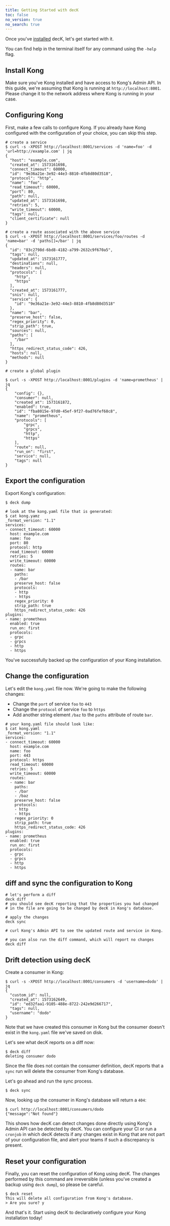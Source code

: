 ```yaml
---
title: Getting Started with decK
toc: false
no_version: true
no_search: true
---
```


Once you've [installed](/deck/installation) decK, let's get started with it.

You can find help in the terminal itself for any command using the `-help`
flag.

## Install Kong

Make sure you've Kong installed and have access to Kong's Admin API.
In this guide, we're assuming that Kong is running at `http://localhost:8001`.
Please change it to the network address where Kong is running in your case.

## Configuring Kong

First, make a few calls to configure Kong.
If you already have Kong configured with the configuration of your choice,
you can skip this step.

```shell
# create a service
$ curl -s -XPOST http://localhost:8001/services -d 'name=foo' -d 'url=http://example.com' | jq
{
  "host": "example.com",
  "created_at": 1573161698,
  "connect_timeout": 60000,
  "id": "9e36a21e-3e92-44e3-8810-4fb8d80d3518",
  "protocol": "http",
  "name": "foo",
  "read_timeout": 60000,
  "port": 80,
  "path": null,
  "updated_at": 1573161698,
  "retries": 5,
  "write_timeout": 60000,
  "tags": null,
  "client_certificate": null
}

# create a route associated with the above service
$ curl -s -XPOST http://localhost:8001/services/foo/routes -d 'name=bar' -d 'paths[]=/bar' | jq
{
  "id": "83c2798d-6bd8-4182-a799-2632c9f670a5",
  "tags": null,
  "updated_at": 1573161777,
  "destinations": null,
  "headers": null,
  "protocols": [
    "http",
    "https"
  ],
  "created_at": 1573161777,
  "snis": null,
  "service": {
    "id": "9e36a21e-3e92-44e3-8810-4fb8d80d3518"
  },
  "name": "bar",
  "preserve_host": false,
  "regex_priority": 0,
  "strip_path": true,
  "sources": null,
  "paths": [
    "/bar"
  ],
  "https_redirect_status_code": 426,
  "hosts": null,
  "methods": null
}

# create a global plugin

$ curl -s -XPOST http://localhost:8001/plugins -d 'name=prometheus' | jq
{
    "config": {},
    "consumer": null,
    "created_at": 1573161872,
    "enabled": true,
    "id": "fba8015e-97d0-45ef-9f27-0ad76fef68c8",
    "name": "prometheus",
    "protocols": [
        "grpc",
        "grpcs",
        "http",
        "https"
    ],
    "route": null,
    "run_on": "first",
    "service": null,
    "tags": null
}
```

## Export the configuration

Export Kong's configuration:

```shell
$ deck dump

# look at the kong.yaml file that is generated:
$ cat kong.yamz
_format_version: "1.1"
services:
- connect_timeout: 60000
  host: example.com
  name: foo
  port: 80
  protocol: http
  read_timeout: 60000
  retries: 5
  write_timeout: 60000
  routes:
  - name: bar
    paths:
    - /bar
    preserve_host: false
    protocols:
    - http
    - https
    regex_priority: 0
    strip_path: true
    https_redirect_status_code: 426
plugins:
- name: prometheus
  enabled: true
  run_on: first
  protocols:
  - grpc
  - grpcs
  - http
  - https
```

You've successfully backed up the configuration of your Kong installation.

## Change the configuration

Let's edit the `kong.yaml` file now. We're going to make the following changes:
- Change the `port` of service `foo` to `443`
- Change the `protocol` of service `foo` to `https`
- Add another string element `/baz` to the `paths` attribute of route `bar`.

```shell
# your kong.yaml file should look like:
$ cat kong.yaml
_format_version: "1.1"
services:
- connect_timeout: 60000
  host: example.com
  name: foo
  port: 443
  protocol: https
  read_timeout: 60000
  retries: 5
  write_timeout: 60000
  routes:
  - name: bar
    paths:
    - /bar
    - /baz
    preserve_host: false
    protocols:
    - http
    - https
    regex_priority: 0
    strip_path: true
    https_redirect_status_code: 426
plugins:
- name: prometheus
  enabled: true
  run_on: first
  protocols:
  - grpc
  - grpcs
  - http
  - https
```

## diff and sync the configuration to Kong

```shell
# let's perform a diff
deck diff
# you should see decK reporting that the properties you had changed
# in the file are going to be changed by decK in Kong's database.

# apply the changes
deck sync

# curl Kong's Admin API to see the updated route and service in Kong.

# you can also run the diff command, which will report no changes
deck diff
```

## Drift detection using decK

Create a consumer in Kong:

```shell
$ curl -s -XPOST http://localhost:8001/consumers -d 'username=dodo' | jq
{
  "custom_id": null,
  "created_at": 1573162649,
  "id": "ed32faa1-9105-488e-8722-242e9d266717",
  "tags": null,
  "username": "dodo"
}
```

Note that we have created this consumer in Kong but the consumer doesn't exist
in the `kong.yaml` file we've saved on disk.

Let's see what decK reports on a diff now:

```shell
$ deck diff
deleting consumer dodo
```

Since the file does not contain the consumer definition, decK reports that
a `sync` run will delete the consumer from Kong's database.

Let's go ahead and run the sync process.

```shell
$ deck sync
```

Now, looking up the consumer in Kong's database will return a `404`:

```shell
$ curl http://localhost:8001/consumers/dodo
{"message":"Not found"}
```

This shows how decK can detect changes done directly using Kong's Admin API
can be detected by decK. You can configure your CI or run a `cronjob` in which
decK detects if any changes exist in Kong that are not part of your configuration
file, and alert your teams if such a discrepancy is present.


## Reset your configuration

Finally, you can reset the configuration of Kong using decK.
The changes performed by this command are irreversible (unless you've created a
backup using `deck dump`), so please be careful.


```shell
$ deck reset
This will delete all configuration from Kong's database.
> Are you sure? y
```

And that's it.
Start using decK to declaratively configure your Kong installation today!
